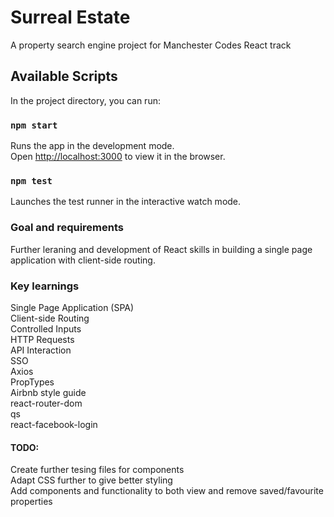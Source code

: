 # Surreal Estate

A property search engine project for Manchester Codes React track

## Available Scripts

In the project directory, you can run:

### `npm start`

Runs the app in the development mode.<br />
Open [http://localhost:3000](http://localhost:3000) to view it in the browser.

### `npm test`

Launches the test runner in the interactive watch mode.

### Goal and requirements

Further leraning and development of React skills in building a single page application with client-side routing.

### Key learnings

Single Page Application (SPA)<br />
Client-side Routing<br />
Controlled Inputs<br />
HTTP Requests<br />
API Interaction<br />
SSO<br />
Axios<br />
PropTypes<br />
Airbnb style guide<br />
react-router-dom<br />
qs<br />
react-facebook-login<br />

#### TODO:

Create further tesing files for components<br />
Adapt CSS further to give better styling<br />
Add components and functionality to both view and remove saved/favourite properties
